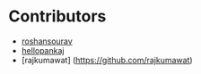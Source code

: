 # Contributors
- [roshansourav](https://github.com/roshansourav)
- [hellopankaj](https://github.com/hellopankaj)
- [rajkumawat] (https://github.com/rajkumawat)
